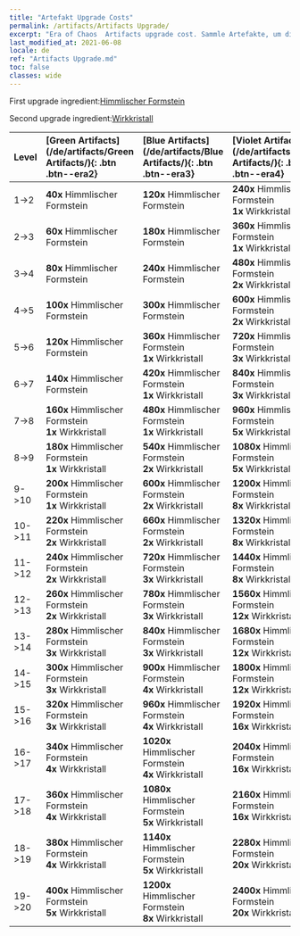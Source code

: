 ```yaml
---
title: "Artefakt Upgrade Costs"
permalink: /artifacts/Artifacts Upgrade/
excerpt: "Era of Chaos  Artifacts upgrade cost. Sammle Artefakte, um die Attribute deiner Helden zu verbessern und mächtige Fähigkeiten freizuschalten."
last_modified_at: 2021-06-08
locale: de
ref: "Artifacts Upgrade.md"
toc: false
classes: wide
---
```


  First upgrade ingredient:[Himmlischer Formstein](/ItemsDE/art_188/)

  Second upgrade ingredient:[Wirkkristall](/ItemsDE/art_189/)

  |  Level  | [Green Artifacts](/de/artifacts/Green Artifacts/){: .btn .btn--era2} | [Blue Artifacts](/de/artifacts/Blue Artifacts/){: .btn .btn--era3} | [Violet Artifacts](/de/artifacts/Violet Artifacts/){: .btn .btn--era4} | [Orange Artifacts](/de/artifacts/Orange Artifacts/){: .btn .btn--era5} |
  |:--------|:-------|:-------|:-------|:-------|
  | 1->2 | **40x** Himmlischer Formstein | **120x** Himmlischer Formstein | **240x** Himmlischer Formstein<br/> **1x** Wirkkristall | **400x** Himmlischer Formstein<br/> **2x** Wirkkristall |
  | 2->3 | **60x** Himmlischer Formstein | **180x** Himmlischer Formstein | **360x** Himmlischer Formstein<br/> **1x** Wirkkristall | **600x** Himmlischer Formstein<br/> **2x** Wirkkristall |
  | 3->4 | **80x** Himmlischer Formstein | **240x** Himmlischer Formstein | **480x** Himmlischer Formstein<br/> **2x** Wirkkristall | **800x** Himmlischer Formstein<br/> **3x** Wirkkristall |
  | 4->5 | **100x** Himmlischer Formstein | **300x** Himmlischer Formstein | **600x** Himmlischer Formstein<br/> **2x** Wirkkristall | **1000x** Himmlischer Formstein<br/> **3x** Wirkkristall |
  | 5->6 | **120x** Himmlischer Formstein | **360x** Himmlischer Formstein<br/> **1x** Wirkkristall | **720x** Himmlischer Formstein<br/> **3x** Wirkkristall | **1200x** Himmlischer Formstein<br/> **5x** Wirkkristall |
  | 6->7 | **140x** Himmlischer Formstein | **420x** Himmlischer Formstein<br/> **1x** Wirkkristall | **840x** Himmlischer Formstein<br/> **3x** Wirkkristall | **1400x** Himmlischer Formstein<br/> **5x** Wirkkristall |
  | 7->8 | **160x** Himmlischer Formstein<br/> **1x** Wirkkristall | **480x** Himmlischer Formstein<br/> **1x** Wirkkristall | **960x** Himmlischer Formstein<br/> **5x** Wirkkristall | **1600x** Himmlischer Formstein<br/> **8x** Wirkkristall |
  | 8->9 | **180x** Himmlischer Formstein<br/> **1x** Wirkkristall | **540x** Himmlischer Formstein<br/> **2x** Wirkkristall | **1080x** Himmlischer Formstein<br/> **5x** Wirkkristall | **1800x** Himmlischer Formstein<br/> **8x** Wirkkristall |
  | 9->10 | **200x** Himmlischer Formstein<br/> **1x** Wirkkristall | **600x** Himmlischer Formstein<br/> **2x** Wirkkristall | **1200x** Himmlischer Formstein<br/> **8x** Wirkkristall | **2000x** Himmlischer Formstein<br/> **12x** Wirkkristall |
  | 10->11 | **220x** Himmlischer Formstein<br/> **2x** Wirkkristall | **660x** Himmlischer Formstein<br/> **2x** Wirkkristall | **1320x** Himmlischer Formstein<br/> **8x** Wirkkristall | **2200x** Himmlischer Formstein<br/> **12x** Wirkkristall |
  | 11->12 | **240x** Himmlischer Formstein<br/> **2x** Wirkkristall | **720x** Himmlischer Formstein<br/> **3x** Wirkkristall | **1440x** Himmlischer Formstein<br/> **8x** Wirkkristall | **2400x** Himmlischer Formstein<br/> **16x** Wirkkristall |
  | 12->13 | **260x** Himmlischer Formstein<br/> **2x** Wirkkristall | **780x** Himmlischer Formstein<br/> **3x** Wirkkristall | **1560x** Himmlischer Formstein<br/> **12x** Wirkkristall | **2600x** Himmlischer Formstein<br/> **16x** Wirkkristall |
  | 13->14 | **280x** Himmlischer Formstein<br/> **3x** Wirkkristall | **840x** Himmlischer Formstein<br/> **3x** Wirkkristall | **1680x** Himmlischer Formstein<br/> **12x** Wirkkristall | **2800x** Himmlischer Formstein<br/> **20x** Wirkkristall |
  | 14->15 | **300x** Himmlischer Formstein<br/> **3x** Wirkkristall | **900x** Himmlischer Formstein<br/> **4x** Wirkkristall | **1800x** Himmlischer Formstein<br/> **12x** Wirkkristall | **3000x** Himmlischer Formstein<br/> **20x** Wirkkristall |
  | 15->16 | **320x** Himmlischer Formstein<br/> **3x** Wirkkristall | **960x** Himmlischer Formstein<br/> **4x** Wirkkristall | **1920x** Himmlischer Formstein<br/> **16x** Wirkkristall | **3200x** Himmlischer Formstein<br/> **25x** Wirkkristall |
  | 16->17 | **340x** Himmlischer Formstein<br/> **4x** Wirkkristall | **1020x** Himmlischer Formstein<br/> **4x** Wirkkristall | **2040x** Himmlischer Formstein<br/> **16x** Wirkkristall | **3400x** Himmlischer Formstein<br/> **25x** Wirkkristall |
  | 17->18 | **360x** Himmlischer Formstein<br/> **4x** Wirkkristall | **1080x** Himmlischer Formstein<br/> **5x** Wirkkristall | **2160x** Himmlischer Formstein<br/> **16x** Wirkkristall | **3600x** Himmlischer Formstein<br/> **30x** Wirkkristall |
  | 18->19 | **380x** Himmlischer Formstein<br/> **4x** Wirkkristall | **1140x** Himmlischer Formstein<br/> **5x** Wirkkristall | **2280x** Himmlischer Formstein<br/> **20x** Wirkkristall | **3800x** Himmlischer Formstein<br/> **30x** Wirkkristall |
  | 19->20 | **400x** Himmlischer Formstein<br/> **5x** Wirkkristall | **1200x** Himmlischer Formstein<br/> **8x** Wirkkristall | **2400x** Himmlischer Formstein<br/> **20x** Wirkkristall | **4000x** Himmlischer Formstein<br/> **35x** Wirkkristall |
